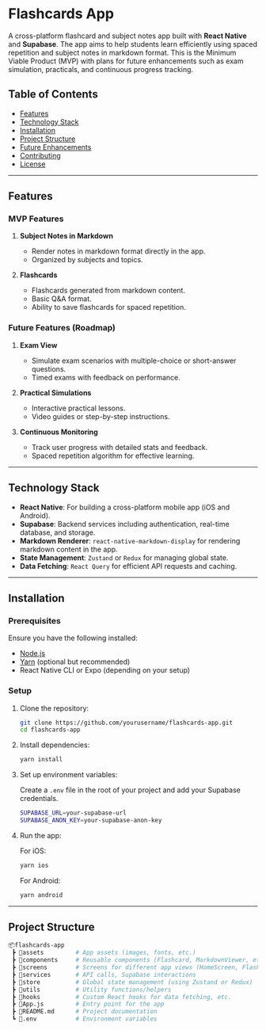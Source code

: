 # Flashcards App

A cross-platform flashcard and subject notes app built with **React Native** and **Supabase**. The app aims to help students learn efficiently using spaced repetition and subject notes in markdown format. This is the Minimum Viable Product (MVP) with plans for future enhancements such as exam simulation, practicals, and continuous progress tracking.

## Table of Contents

- [Features](#features)
- [Technology Stack](#technology-stack)
- [Installation](#installation)
- [Project Structure](#project-structure)
- [Future Enhancements](#future-enhancements)
- [Contributing](#contributing)
- [License](#license)

---

## Features

### MVP Features

1. **Subject Notes in Markdown**
   - Render notes in markdown format directly in the app.
   - Organized by subjects and topics.

2. **Flashcards**
   - Flashcards generated from markdown content.
   - Basic Q&A format.
   - Ability to save flashcards for spaced repetition.

### Future Features (Roadmap)

1. **Exam View**
   - Simulate exam scenarios with multiple-choice or short-answer questions.
   - Timed exams with feedback on performance.

2. **Practical Simulations**
   - Interactive practical lessons.
   - Video guides or step-by-step instructions.

3. **Continuous Monitoring**
   - Track user progress with detailed stats and feedback.
   - Spaced repetition algorithm for effective learning.

---

## Technology Stack

- **React Native**: For building a cross-platform mobile app (iOS and Android).
- **Supabase**: Backend services including authentication, real-time database, and storage.
- **Markdown Renderer**: `react-native-markdown-display` for rendering markdown content in the app.
- **State Management**: `Zustand` or `Redux` for managing global state.
- **Data Fetching**: `React Query` for efficient API requests and caching.

---

## Installation

### Prerequisites

Ensure you have the following installed:

- [Node.js](https://nodejs.org/)
- [Yarn](https://classic.yarnpkg.com/en/docs/install/#mac-stable) (optional but recommended)
- React Native CLI or Expo (depending on your setup)

### Setup

1. Clone the repository:

    ```bash
    git clone https://github.com/yourusername/flashcards-app.git
    cd flashcards-app
    ```

2. Install dependencies:

    ```bash
    yarn install
    ```

3. Set up environment variables:

   Create a `.env` file in the root of your project and add your Supabase credentials.

    ```bash
    SUPABASE_URL=your-supabase-url
    SUPABASE_ANON_KEY=your-supabase-anon-key
    ```

4. Run the app:

    For iOS:
    ```bash
    yarn ios
    ```

    For Android:
    ```bash
    yarn android
    ```

---

## Project Structure

```bash
📦flashcards-app
 ┣ 📂assets         # App assets (images, fonts, etc.)
 ┣ 📂components     # Reusable components (Flashcard, MarkdownViewer, etc.)
 ┣ 📂screens        # Screens for different app views (HomeScreen, FlashcardsScreen, etc.)
 ┣ 📂services       # API calls, Supabase interactions
 ┣ 📂store          # Global state management (using Zustand or Redux)
 ┣ 📂utils          # Utility functions/helpers
 ┣ 📂hooks          # Custom React hooks for data fetching, etc.
 ┣ 📜App.js         # Entry point for the app
 ┣ 📜README.md      # Project documentation
 ┗ 📜.env           # Environment variables

